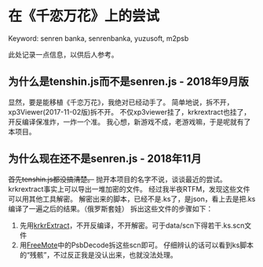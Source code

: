 # 在《千恋万花》上的尝试
Keyword: senren banka, senrenbanka, yuzusoft, m2psb

此处记录一点信息，以供后人参考。

## 为什么是tenshin.js而不是senren.js - 2018年9月版
显然，要是能移植《千恋万花》，我绝对已经动手了。
简单地说，拆不开，xp3Viewer(2017-11-02版)拆不开。
不仅xp3viewer挂了，krkrextract也挂了，开反编译保准炸，一炸一个准。
我心想，新游戏不成，老游戏嘛，于是呢就有了本项目。

## 为什么现在还不是senren.js - 2018年11月
~~首先tenshin.js都没搞清楚。~~
抛开本项目的名字不说，谈谈最近的尝试。
krkrextract事实上可以导出一堆加密的文件。
经过我半夜RTFM，发现这些文件可以用其他工具解密。
解密出来的脚本，已经不是.ks了，是json，看上去是把.ks编译了一遍之后的结果。（俄罗斯套娃）
拆出这些文件的步骤如下：
1. 先用[krkrExtract](https://github.com/xmoeproject/KrkrExtract)，不开反编译，不开解密。可于data/scn下得若干.ks.scn文件
2. 用[FreeMote](https://github.com/UlyssesWu/FreeMote)中的PsbDecode拆这些scn即可。
仔细辨认的话可以看到ks脚本的“残骸”，不过反正我是没认出来，也就没法处理。